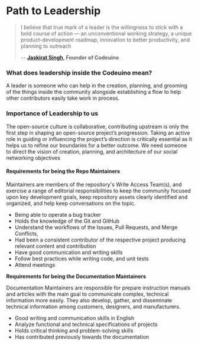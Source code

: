 # Path to Leadership

> I believe that true mark of a leader is the willingness to stick with a bold course of action — an unconventional working strategy, a unique product-development roadmap, innovation to better productivity, and planning to outreach 
>
> -- [**Jaskirat Singh**](https://twitter.com/jaskirat626)**, Founder of Codeuino**

### What does leadership inside the Codeuino mean?

A leader is someone who can help in the creation, planning, and grooming of the things inside the community alongside establishing a flow to help other contributors easily take work in process.

### Importance of Leadership to us

The open-source culture is collaborative, contributing upstream is only the first step in shaping an open-source project’s progression. Taking an active role in guiding or influencing the project’s direction is critically essential as it helps us to refine our boundaries for a better outcome.  We need someone to direct the vision of creation, planning, and architecture of our social networking objectives

#### Requirements for being the Repo Maintainers

Maintainers are members of the repository's Write Access Team\(s\), and exercise a range of editorial responsibilities to keep the community focused upon key development goals, keep repository assets clearly identified and organized, and help keep conversations on the topic.

* Being able to operate a bug tracker
* Holds the knowledge of the Git and GitHub
* Understand the workflows of the Issues, Pull Requests, and Merge Conflicts,
* Had been a consistent contributor of the respective project producing relevant content and contribution
* Have good communication and writing skills
* Follow best practices while writing code, and unit tests
* Attend meetings

**Requirements for being the Documentation Maintainers**

Documentation Maintainers are responsible for prepare instruction manuals and articles with the main goal to communicate complex, technical information more easily. They also develop, gather, and disseminate technical information among customers, designers, and manufacturers.

* Good writing and communication skills in English
*  Analyze functional and technical specifications of projects
* Holds critical thinking and problem-solving skills
* Has contributed previously towards the documentation

